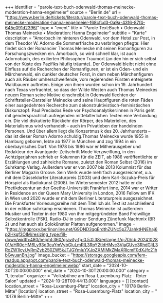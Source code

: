 +++
identifier = "parole-text-buch-odenwald-thomas-meinecke-moderation-hanna-engelmeier"
source = "Berlin.de"
url = "https://www.berlin.de/tickets/literatur/parole-text-buch-odenwald-thomas-meinecke-moderation-hanna-engelmeier-f68cfcd3-0a9a-4316-87f4-645e091d2396/"
type = "event"
title = "Parole Text:Buch • Odenwald - Thomas Meinecke • Moderation: Hanna Engelmeier"
subtitle = "Karte"
description = "Amorbach im hinteren Odenwald, vor dem Hotel zur Post, in dem Theodor W. Adorno die Sommerfrische zu verbringen pflegte: Hier findet sich der Romancier Thomas Meinecke mit seinen Romanfiguren zu Forschungszwecken ein. Amorbach, so wird schnell klar, ist auch Adornobach, des exilierten Philosophen Traumort (an den hin er sich selbst von der Küste des Pazifiks häufig träumte). Der Odenwald bleibt nicht ohne Einfluss auf die Recherchen der Romanfiguren, er ist ein Oden- und ein Märchenwald, ein dunkler deutscher Forst, in dem neben Märchenfiguren auch als Räuber umherschweifende, vom regierenden Fürsten enteignete Waldbauern auftreten. Einige von ihnen wurden schon im 19. Jahrhundert nach Texas verfrachtet, so dass der Wilde Westen auch Thomas Meineckes neuem Roman seine Motive einschreibt.In Odenwald flechten der Schriftsteller-Darsteller Meinecke und seine Hauptfiguren die roten Fäden einer ausgedehnten Recherche zum dekonstruktivistisch-feministischen Diskurszopf: Paul Preciados Rede vor Psychoanalytiker:innen in Paris geht mit gendersprachlich aufregenden mittelalterlichen Texten eine Verbindung ein. Die viel diskutierte Rückkehr der Körper, des Materiellen, des Materialismus wird verhandelt – auch im Privatleben der handelnden Personen. Und über allem liegt die Konzertmusik des 20. Jahrhunderts – das ist dieser Roman Adorno schuldig.Thomas Meinecke wurde 1955 in Hamburg geboren, lebte ab 1977 in München und zog 1994 in ein oberbayrisches Dorf. Von 1978 bis 1986 war er Mitherausgeber und Redakteur der Avantgarde-Zeitschrift Mode  Verzweiflung, in den Achtzigerjahren schrieb er Kolumnen für die ZEIT, ab 1986 veröffentlichte er Erzählungen und zahlreiche Romane, zuletzt den Roman Selbst (2016) im Suhrkamp Verlag. Außerdem war er von 2007 bis 2013 Kolumnist für das Berliner Magazin Groove. Sein Werk wurde mehrfach ausgezeichnet, u.a. mit dem Düsseldorfer Literaturpreis (2003) und dem Karl-Sczuka-Preis für Hörspiel als Radiokunst (2008). Im Wintersemester 2012 hatte er die Poetikdozentur an der Goethe-Universität Frankfurt inne, 2014 war er Writer in Residence an der Queen Mary University in London, 2016 Fellow am IFK in Wien und 2020 wurde er mit dem Berliner Literaturpreis ausgezeichnet. Die Frankfurter Vorlesungsreihe mit dem Titel Ich als Text ist anschließend in der edition suhrkamp erschienen. Thomas Meinecke ist außerdem Musiker und Texter in der 1980 von ihm mitgegründeten Band Freiwillige Selbstkontrolle (FSK), Radio-DJ in seiner Sendung Zündfunk Nachtmix (BR 2) und hat auch als Solokünstler Platten aufgenommen."
image = "https://imgproxy.berlinonline.net/G9DND3qqErdthZUNc5pZ7JahktHNEhaj6p2Hkgf3OIM/resizing_type:fill-down/width:480/height:360/gravity:fp:0.5:0.38/enlarge:1/q:70/cb:2024102801/aHR0cHM6Ly93d3cuYmVybGluLmRlL3RpY2tldHMvc3VjaGUvc3RhdGljL3RoZW1lcyUyRmZyb250ZW5kJTJGYmluYXJpZXMlMkZMaXRlcmF0dXJfc21hbGwuanBn.jpg"
image_bucket = "https://storage.googleapis.com/fem-readup.appspot.com/parole-text-buch-odenwald-thomas-meinecke-moderation-hanna-engelmeier.webp"
start_date = "2024-10-30T20:00:00.000"
end_date = "2024-10-30T20:00:00.000"
category = "Literatur"
organizer = "Volksbühne am Rosa-Luxemburg-Platz - Roter Salon"
updated = "2024-10-28T00:44:13.000"
languages = []
[contact]
location_street = "Rosa-Luxemburg-Platz"
location_city = " 10178 Berlin-Mitte"
[location]
location_street = "Rosa-Luxemburg-Platz"
location_city = " 10178 Berlin-Mitte"
+++